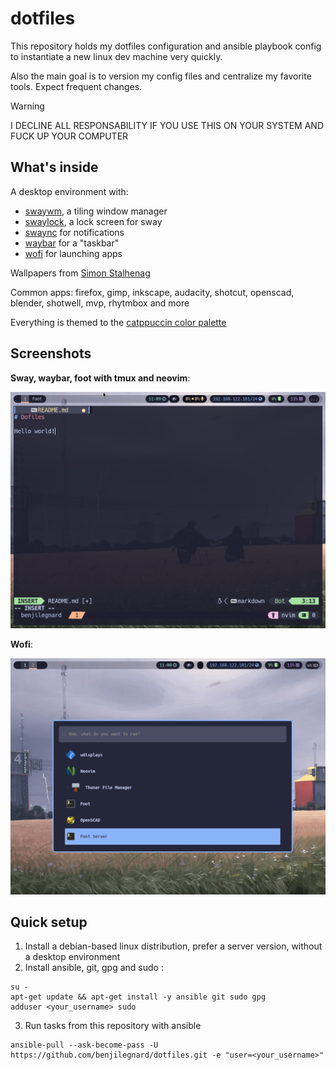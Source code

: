 # dotfiles

This repository holds my dotfiles configuration and ansible playbook config to instantiate a new linux dev machine very quickly.

Also the main goal is to version my config files and centralize my favorite tools. Expect frequent changes.

> [!WARNING]
> I DECLINE ALL RESPONSABILITY IF YOU USE THIS ON YOUR SYSTEM AND FUCK UP YOUR COMPUTER

## What's inside

A desktop environment with:
- [swaywm](https://swaywm.org/), a tiling window manager
- [swaylock](https://github.com/swaywm/swaylock#swaylock), a lock screen for sway
- [swaync](https://github.com/ErikReider/SwayNotificationCenter#readme) for notifications
- [waybar](https://github.com/Alexays/Waybar#waybar--) for a "taskbar"
- [wofi](https://hg.sr.ht/~scoopta/wofi/) for launching apps

Wallpapers from [Simon Stalhenag](http://www.simonstalenhag.se/)

Common apps: firefox, gimp, inkscape, audacity, shotcut, openscad, blender, shotwell, mvp, rhytmbox and more 

Everything is themed to the [catppuccin color palette](https://catppuccin.com/)

## Screenshots

__Sway, waybar, foot with tmux and neovim__:

![Screen shot of a linux OS running sway, waybar, foot with tmux and neovim](./docs/screenshot-1.png)

__Wofi__:

![Screen shot of a linux OS running wofi over sway](./docs/screenshot-2.png)

## Quick setup

1. Install a debian-based linux distribution, prefer a server version, without a desktop environment
2. Install ansible, git, gpg and sudo : 
```
su -
apt-get update && apt-get install -y ansible git sudo gpg
adduser <your_username> sudo
```
3. Run tasks from this repository with ansible
```
ansible-pull --ask-become-pass -U https://github.com/benjilegnard/dotfiles.git -e "user=<your_username>"
```
